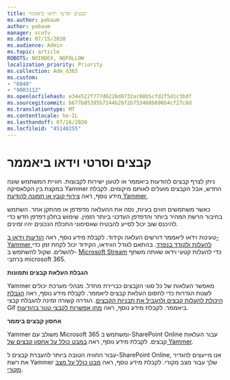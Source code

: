 ```yaml
---
title: קבצים וסרטי וידאו ביאממר
ms.author: pebaum
author: pebaum
manager: scotv
ms.date: 07/15/2020
ms.audience: Admin
ms.topic: article
ROBOTS: NOINDEX, NOFOLLOW
localization_priority: Priority
ms.collection: Adm_O365
ms.custom:
- "6040"
- "9003112"
ms.openlocfilehash: e34e522f777d6228d8732ac88b5cfd2f5d1c3bdf
ms.sourcegitcommit: b677b85395b7244b2bf2b753468b696b4cf27c8d
ms.translationtype: MT
ms.contentlocale: he-IL
ms.lasthandoff: 07/16/2020
ms.locfileid: "45148255"
---
```

# <a name="files-and-videos-in-yammer"></a>קבצים וסרטי וידאו ביאממר

ניתן לצרף קבצים להודעות ביאממר או לטעון ישירות לקבוצות. חוויית המשתמש שונה במקצת בין הקלאסיקה Yammer החדש, אבל הקבצים מועלים לאותם מיקומים. לקבלת מידע נוסף, ראה [צירוף קובץ או תמונה להודעת Yammer](https://support.microsoft.com/office/attach-a-file-or-image-to-a-yammer-message-f576d4d1-ad66-4ce4-9c43-46cf75978dbf),  

כאשר משתמשים חווים בעיות, נסה את ההעלאה מדפדפן או מהתקן אחר. השתמש בחיבור הרשת המהיר ביותר והדפדפן העדכני ביותר הזמין. שימוש בחלון דפדפן חדש כדי להיכנס שוב יכול לסייע להבטיח שאסימוני התכלת הנכונים יהיו זמינים.

טעינות וידאו ליאממר דורשים העלאה וקידוד. לקבלת מידע נוסף, ראה [הודעות וידאו ב-Yammer להעלות ולקודד בנפרד](https://support.microsoft.com/office/video-posts-in-yammer-upload-and-encode-separately-5b3a348e-3a0a-4c4b-95b1-eabdf245ba25). בהתאם לגודל הווידאו, הקידוד יכול לקחת זמן כדי להשלים. שקול להשתמש ב- [Microsoft Stream](https://docs.microsoft.com/stream/overview) כדי להעלות קטעי וידאו שאתה משתף ברחבי microsoft 365.

**הגבלת העלאת קבצים ותמונות**

Yammer מאפשר העלאות של כל סוגי הקבצים כברירת מחדל. מנהלי מערכת יכולים לשנות הגדרות כדי לחסום העלאת קבצים ליאממר. לקבלת מידע נוסף, ראה [הגבלת היכולת להעלות קבצים ולהגביל את תבניות הקבצים](https://docs.microsoft.com/yammer/configure-your-yammer-network/configure-yammer#restrict-who-can-upload-files-and-limit-file-formats). הגדרה קשורה זמינה להגבלת קבצי Gif ביאממר. לקבלת מידע נוסף, ראה [מתן אפשרות לקבצי טנור בהודעות](https://docs.microsoft.com/yammer/configure-your-yammer-network/configure-yammer#allow-tenor-gifs-in-messages).

**אחסון קבצים ביממר**

Yammer משולב עם Microsoft 365 ומשתמש ב-SharePoint Online עבור העלאות קבצים. לקבלת מידע נוסף, ראה [במבט כולל על אחסון קבצים של Yammer](https://docs.microsoft.com/yammer/get-started-with-yammer/file-storage). 

עבור החוויה הטובה ביותר להעברת קבצים ל-SharePoint Online, אנו מייעצים להגדיר את רשת Yammer שלך עבור מצב מקורי. לקבלת מידע נוסף, ראה [מבט כולל על מצב מקורי](https://docs.microsoft.com/yammer/configure-your-yammer-network/overview-native-mode). 